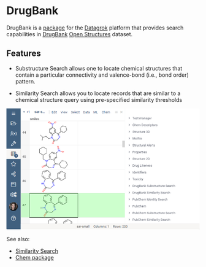 # DrugBank

DrugBank is a [package](https://datagrok.ai/help/develop/develop#packages) for the [Datagrok](https://datagrok.ai)
platform that provides search capabilities in [DrugBank](https://go.drugbank.com/) 
[Open Structures](https://go.drugbank.com/releases/latest#open-data) dataset.


## Features
- Substructure Search allows one to locate chemical structures that contain a particular connectivity and valence-bond 
(i.e., bond order) pattern.

- Similarity Search allows you to locate records that are similar to a chemical structure query using pre-specified 
similarity thresholds

![DrugBank demo](./images/demo.gif)

See also:
* [Similarity Search](https://datagrok.ai/help/domains/chem/similarity-search)
* [Chem package](https://github.com/datagrok-ai/public/tree/master/packages/Chem)
